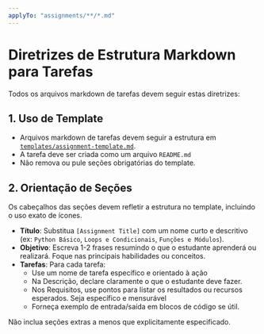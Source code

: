 ```yaml
---
applyTo: "assignments/**/*.md"
---
```


# Diretrizes de Estrutura Markdown para Tarefas

Todos os arquivos markdown de tarefas devem seguir estas diretrizes:

## 1. Uso de Template

- Arquivos markdown de tarefas devem seguir a estrutura em [`templates/assignment-template.md`](../../templates/assignment-template.md).
- A tarefa deve ser criada como um arquivo `README.md`
- Não remova ou pule seções obrigatórias do template.

## 2. Orientação de Seções

Os cabeçalhos das seções devem refletir a estrutura no template, incluindo o uso exato de ícones.

- **Título**: Substitua `[Assignment Title]` com um nome curto e descritivo (ex: `Python Básico`, `Loops e Condicionais`, `Funções e Módulos`).
- **Objetivo**: Escreva 1-2 frases resumindo o que o estudante aprenderá ou realizará. Foque nas principais habilidades ou conceitos.
- **Tarefas**: Para cada tarefa:
  - Use um nome de tarefa específico e orientado à ação
  - Na Descrição, declare claramente o que o estudante deve fazer.
  - Nos Requisitos, use pontos para listar os resultados ou recursos esperados. Seja específico e mensurável
  - Forneça exemplo de entrada/saída em blocos de código se útil.

Não inclua seções extras a menos que explicitamente especificado.
